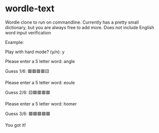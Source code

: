 # wordle-text
Wordle clone to run on commandline. Currently has a pretty small dictionary, but you are always free to add more. Does not include English word input verification

Example:

Play with hard mode? (y/n): y

Please enter a 5 letter word: angle

Guess 1/6: 🟥🟥🟥🟥🟨

Please enter a 5 letter word: eoule

Guess 2/6: 🟨🟩🟥🟥🟥

Please enter a 5 letter word: homer

Guess 3/6: 🟩🟩🟩🟩🟩

You got it!

